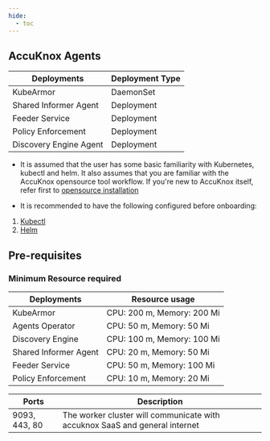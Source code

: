 ```yaml
---
hide:
  - toc
---
```


## AccuKnox Agents

| Deployments            | Deployment Type | 
|------------------------|-----------------|
| KubeArmor              | DaemonSet       | 
| Shared Informer Agent  | Deployment      | 
| Feeder Service         | Deployment      | 
| Policy Enforcement     | Deployment      |  
| Discovery Engine Agent | Deployment      |  

- It is assumed that the user has some basic familiarity with Kubernetes, kubectl and helm. It also assumes that you are familiar with the AccuKnox opensource tool workflow. If you're new to AccuKnox itself, refer first to [opensource installation](./../getting-started/open-source.md)

- It is recommended to have the following configured before onboarding:


1.  [Kubectl](https://kubernetes.io/docs/tasks/tools/ "https://kubernetes.io/docs/tasks/tools/")
2.  [Helm](https://helm.sh/docs/intro/install/ "https://helm.sh/docs/intro/install/")
 
## **Pre-requisites**
### Minimum Resource required

| Deployments   | Resource usage   |
|---|---|
|KubeArmor    |  CPU: 200 m, Memory: 200 Mi |
|Agents Operator | CPU: 50 m, Memory: 50 Mi |
|Discovery Engine  | CPU: 100 m, Memory: 100 Mi |
|Shared Informer Agent  | CPU: 20 m, Memory: 50 Mi |
|Feeder Service   | CPU: 50 m, Memory: 100 Mi  |
|Policy Enforcement   |  CPU: 10 m, Memory: 20 Mi |

| Ports         | Description                                                                  |
|---------------|------------------------------------------------------------------------------|
| 9093, 443, 80 | The worker cluster will communicate with accuknox SaaS and general internet  |
